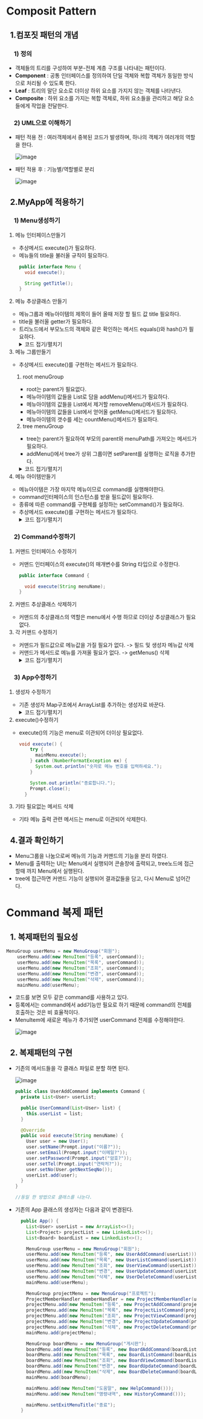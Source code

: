 <h1> Composit Pattern </h1>
<h2 style="margin-left: 10px;"> 1.컴포짓 패턴의 개념 </h2>
<h3 style="margin-left: 20px;"> 1) 정의 </h3>
<ul>
<li> 객체들의 트리를 구성하여 부분-전체 계층 구조를 나타내는 패턴이다.</li>
<li> <b>Component</b> : 공통 인터페이스를 정의하여 단일 객체와 복합 객체가 동일한 방식으로 처리될 수 있도록 한다. </li>
<li> <b>Leaf</b> : 트리의 말단 요소로 더이상 하위 요소를 가지지 않는 객체를 나타낸다.</li>
<li> <b>Composite</b> : 하위 요소를 가지는 복합 객체로, 하위 요소들을 관리하고 해당 요소들에게 작업을 전달한다.</li>
</ul>
<h3 style="margin-left: 20px;"> 2) UML으로 이해하기 </h3>
<ul>
<li> 패턴 적용 전 : 여러객체에서 중복된 코드가 발생하며, 하나의 객체가 여러개의 역할을 한다.</li>

![image](https://github.com/user-attachments/assets/a1f77d26-abd6-484f-8496-240b1b081da5)

<li> 패턴 적용 후 : 기능별/역할별로 분리</li>

![image](https://github.com/user-attachments/assets/a2a18ae5-f1ce-4d6a-8fb5-ca42e2d33a0d)
</ul>

<h2 style="margin-left: 10px;"> 2.MyApp에 적용하기 </h2>
<h3 style="margin-left: 20px;"> 1) Menu생성하기 </h3>
<ol>
<li> 메뉴 인터페이스만들기</li>
<ul style="padding-left: 10px">
<li> 추상메서드 execute()가 필요하다.</li>
<li> 메뉴들의 title을 불러올 규칙이 필요하다.</li>

```java
public interface Menu {
  void execute();

  String getTitle();
}
```

</ul>
<li> 메뉴 추상클래스 만들기</li>
<ul style="padding-left: 10px">
<li> 메뉴그룹과 메뉴아이템의 제목이 들어 올때 저장 할 필드 값 title 필요하다.</li>
<li> title을 불러올 getter가 필요하다.</li>
<li> 트리노드에서 부모노드의 객체와 같은 확인하는 메서드 equals()와 hash()가 필요하다.</li>
<details>
<summary> 코드 접기/펼치기</summary>

```java
import java.util.Objects;

public abstract class AbstractMenu implements Menu {
  protected String title;

  public AbstractMenu(String title) {
    this.title = title;
  }

  @Override
  public boolean equals(Object object) {
    if (this == object)
      return true;
    if (!(object instanceof AbstractMenu that))
      return false;
    return Objects.equals(title, that.title);
  }

  @Override
  public int hashCode() {
    return Objects.hashCode(title);
  }

  @Override
  public String getTitle() {
    return title;
  }
}
```
</details>

</ul>
<li> 메뉴 그룹만들기</li>
<ul style="padding-left: 10px">
<li> 추상메서드 execute()를 구현하는 메서드가 필요하다.</li>
<ol style="padding-left: 10px">
<li> root menuGroup</li>
<ul style="padding-left: 10px">
<li> root는 parent가 필요없다.</li>
<li> 메뉴아이템의 값들을 List로 담을 addMenu()메서드가 필요하다.</li>
<li> 메뉴아이템의 값들을 List에서 제거할 removeMenu()메서드가 필요하다.</li>
<li> 메뉴아이템의 값들을 List에서 얻어올 getMenu()메서드가 필요하다.</li>
<li> 메뉴아이템의 갯수를 세는 countMenu()메서드가 필요하다.</li>
</ul>
<li> tree menuGroup</li>
<ul style="padding-left: 10px">
<li> tree는 parent가 필요하여 부모의 parent와 menuPath를 가져오는 메서드가 필요하다.</li>
<li> addMenu()에서 tree가 상위 그룹이면 setParent를 실행하는 로직을 추가한다.</li>
</ul>
</ol>
<details>
<summary> 코드 접기/펼치기</summary>

```java
import bitcamp.myapp.util.Prompt;

import java.util.ArrayList;
import java.util.List;
import java.util.Stack;

public class MenuGroup extends AbstractMenu {
  private String exitMenuTitle = "이전";
  private MenuGroup parent;
  private Stack<String> menuPath;
  private List<Menu> children = new ArrayList<>();

  public MenuGroup(String title) {
    super(title);
    this.menuPath = new Stack<>();
  }

  public void setParent(MenuGroup parent) {
    this.parent = parent;
    this.menuPath = parent.menuPath;
  }

  public void setExitMenuTitle(String title) {
    exitMenuTitle = title;
  }

  @Override
  public void execute() {
    menuPath.push(title);
    printMenus();
    while (true) {
      String command = Prompt.input("%s>", getMenuPathTitle(menuPath));
      if (command.equals("menu")) {
        printMenus();
        continue;
      } else if (command.equals("0")) { // 이전 메뉴 선택
        menuPath.pop();
        return;
      }

      try {
        int menuNo = Integer.parseInt(command);
        Menu menu = getMenu(menuNo - 1);
        if (menu == null) {
          System.out.println("유효한 메뉴 번호가 아닙니다.");
          continue;
        }

        menu.execute();

      } catch (NumberFormatException ex) {
        System.out.println("숫자로 메뉴 번호를 입력하세요.");
      }
    }
  }

  private void printMenus() {
    System.out.printf("[%s]\n", title);
    int i = 1;
    for (Menu child : children) {
      System.out.printf("%d. %s\n", i++, child.getTitle());
    }
    System.out.printf("0. %s\n", exitMenuTitle);
  }

  private String getMenuPathTitle(Stack<String> menuPath) {
    StringBuilder strBuilder = new StringBuilder();
    for (String s : menuPath) {
      if (!strBuilder.isEmpty()) {
        strBuilder.append("/");
      }
      strBuilder.append(s);
    }
    return strBuilder.toString();
  }

  public void add(Menu child) {
    if (child instanceof MenuGroup) {
      ((MenuGroup) child).setParent(this);
    }
    children.add(child);
  }

  public void remove(Menu child) {
    children.remove(child);
  }

  public Menu getMenu(int index) {
    if (index < 0 || index >= children.size()) {
      return null;
    }
    return children.get(index);
  }

  public int countMenu() {
    return children.size();
  }
}
```
</details>
</ul>
<li> 메뉴 아이템만들기</li>
<ul style="padding-left: 10px">
<li> 메뉴아이템은 가장 마지막 메뉴이므로 command를 실행해야한다.</li>
<li> command인터페이스의 인스턴스를 받을 필드값이 필요하다.</li>
<li> 종류에 따른 command를 구현체를 설정하는 setCommand()가 필요하다.</li>
<li> 추상메서드 execute()를 구현하는 메서드가 필요하다.</li>
<details>
<summary> 코드 접기/펼치기</summary>

```java
import bitcamp.myapp.command.Command;

public class MenuItem extends AbstractMenu {
  Command command;

  public MenuItem(String title) {
    super(title);
  }

  public MenuItem(String title, Command command) {
    super(title);
    this.command = command;
  }

  @Override
  public void execute() {
    if (command != null) {
      command.execute(title);
    } else {
      System.out.println(title);
    }
  }
}

```
</details>
</ul>
</ol>

<h3 style="margin-left: 20px;"> 2) Command수정하기 </h3>
<ol>
<li> 커맨드 인터페이스 수정하기</li>
<ul style="padding-left: 10px">
<li> 커맨드 인터페이스의 execute()의 매개변수를 String 타입으로 수정한다.</li>

```java
public interface Command {

  void execute(String menuName);
}
```
</ul>

<li> 커맨드 추상클래스 삭제하기</li>
<ul style="padding-left: 10px">
<li> 커맨드의 추상클래스의 역할은 menu에서 수행 하므로 더이상 추상클래스가 필요없다.</li>
</ul>

<li> 각 커맨드 수정하기</li>
<ul style="padding-left: 10px">
<li> 커맨드가 필드값으로 메뉴값을 가질 필요가 없다. -> 필드 및 생성자 메뉴값 삭제</li>
<li> 커맨드가 메서드로 메뉴를 가져올 필요가 없다. -> getMenus() 삭제</li>
<details>
<summary> 코드 접기/펼치기</summary>

```java

public class BoardCommand implements Command {

  private List<Board> boardList;

  public BoardCommand(List<Board> list) {
    this.boardList = list;
  }

  @Override
  public void execute(String menuName) {
    System.out.printf("[%s]\n", menuName);
    switch (menuName) {
      case "등록":
        this.addBoard();
        break;
      case "조회":
        this.viewBoard();
        break;
      case "목록":
        this.listBoard();
        break;
      case "변경":
        this.updateBoard();
        break;
      case "삭제":
        this.deleteBoard();
        break;
    }
  }
  /* 이하 생략 */
}
```
</details>
</ol>

<h3 style="margin-left: 20px;"> 3) App수정하기 </h3>
<ol>
<li> 생성자 수정하기</li>
<ul style="padding-left: 10px">
<li> 기존 생성자 Map구조에서 ArrayList를 추가하는 생성자로 바꾼다.</li>
<details>
<summary> 코드 접기/펼치기</summary>

```java
  MenuGroup mainMenu = new MenuGroup("메인");
  UserCommand userCommand;
  BoardCommand boardCommand;
  ProjectCommand projectCommand;
  HelpCommand helpCommand;
  HistoryCommand historyCommand;

  public App() {
    List<User> userList = new ArrayList<>();
    List<Project> projectList = new LinkedList<>();
    List<Board> boardList = new LinkedList<>();

    userCommand = new UserCommand(userList);
    boardCommand = new BoardCommand(boardList);
    projectCommand = new ProjectCommand(projectList, userList);
    helpCommand = new HelpCommand();
    historyCommand = new HistoryCommand();

    MenuGroup userMenu = new MenuGroup("회원");
    userMenu.add(new MenuItem("등록", userCommand));
    userMenu.add(new MenuItem("목록", userCommand));
    userMenu.add(new MenuItem("조회", userCommand));
    userMenu.add(new MenuItem("변경", userCommand));
    userMenu.add(new MenuItem("삭제", userCommand));
    mainMenu.add(userMenu);

    MenuGroup projectMenu = new MenuGroup("프로젝트");
    projectMenu.add(new MenuItem("등록", projectCommand));
    projectMenu.add(new MenuItem("목록", projectCommand));
    projectMenu.add(new MenuItem("조회", projectCommand));
    projectMenu.add(new MenuItem("변경", projectCommand));
    projectMenu.add(new MenuItem("삭제", projectCommand));
    mainMenu.add(projectMenu);

    MenuGroup boardMenu = new MenuGroup("게시판");
    boardMenu.add(new MenuItem("등록", boardCommand));
    boardMenu.add(new MenuItem("목록", boardCommand));
    boardMenu.add(new MenuItem("조회", boardCommand));
    boardMenu.add(new MenuItem("변경", boardCommand));
    boardMenu.add(new MenuItem("삭제", boardCommand));
    mainMenu.add(boardMenu);
    mainMenu.add(new MenuItem("도움말", helpCommand));
    mainMenu.add(new MenuItem("명령내역", historyCommand));

    mainMenu.setExitMenuTitle("종료");
  }
```
</details>
</ul>

<li> execute()수정하기</li>
<ul style="padding-left: 10px">
<li> execute()의 기능은 menu로 이관되어 더이상 필요없다.</li>

```java
void execute() {
    try {
      mainMenu.execute();
    } catch (NumberFormatException ex) {
      System.out.println("숫자로 메뉴 번호를 입력하세요.");
    }

    System.out.println("종료합니다.");
    Prompt.close();
  }
```

</ul>
<li> 기타 필요없는 메서드 삭제</li>
<ul style="padding-left: 10px">
<li> 기타 메뉴 출력 관련 메서드는 menu로 이관되어 삭제한다.</li>
</ul>
</ol>
<h2 style="margin-left: 10px;"> 4.결과 확인하기 </h2>
<ul>
<li> Menu그룹을 나눔으로써 메뉴의 기능과 커맨드의 기능을 분리 하였다.</li>
<li> Menu를 출력하는 UI는 Menu에서 실행되어 콘솔창에 출력되고, tree노드에 접근 할때 까지 Menu에서 실행된다.</li>
<li> tree에 접근하면 커맨드 기능이 실행되어 결과값들을 담고, 다시 Menu로 넘어간다.</li>
</ul>

<h1> Command 복제 패턴</h1>
<h2 style="margin-left: 10px;"> 1. 복제패턴의 필요성 </h2>

```java
MenuGroup userMenu = new MenuGroup("회원");
    userMenu.add(new MenuItem("등록", userCommand));
    userMenu.add(new MenuItem("목록", userCommand));
    userMenu.add(new MenuItem("조회", userCommand));
    userMenu.add(new MenuItem("변경", userCommand));
    userMenu.add(new MenuItem("삭제", userCommand));
    mainMenu.add(userMenu);
```
<ul>
<li>코드를 보면 모두 같은 command를 사용하고 있다.</li>
<li>등록에서는 command에서 add기능만 필요로 하기 때문에 command의 전체를 호출하는 것은 비 효율적이다.</li>
<li>MenuItem에 새로운 메뉴가 추가되면 userCommand 전체를 수정해야한다.</li>

![image](https://github.com/user-attachments/assets/08b180df-b7bd-4f0b-a99a-a31de4fd24a4)
</ul>

<h2 style="margin-left: 10px;"> 2. 복제패턴의 구현 </h2>
<ul>
<li>기존의 메서드들을 각 클래스 파일로 분할 하면 된다.</li>

![image](https://github.com/user-attachments/assets/34c7c217-d740-483a-ab8d-22339fee6dae)

```java
public class UserAddCommand implements Command {
  private List<User> userList;

  public UserCommand(List<User> list) {
    this.userList = list;
  }

  @Override
  public void execute(String menuName) {
    User user = new User();
    user.setName(Prompt.input("이름?"));
    user.setEmail(Prompt.input("이메일?"));
    user.setPassword(Prompt.input("암호?"));
    user.setTel(Prompt.input("연락처?"));
    user.setNo(User.getNextSeqNo());
    userList.add(user);
  }
}

//동일 한 방법으로 클래스를 나눈다.

```

<li>기존의 App 클래스의 생성자는 다음과 같이 변경된다.</li>

```java
  public App() {
    List<User> userList = new ArrayList<>();
    List<Project> projectList = new LinkedList<>();
    List<Board> boardList = new LinkedList<>();

    MenuGroup userMenu = new MenuGroup("회원");
    userMenu.add(new MenuItem("등록", new UserAddCommand(userList)));
    userMenu.add(new MenuItem("목록", new UserListCommand(userList)));
    userMenu.add(new MenuItem("조회", new UserViewCommand(userList)));
    userMenu.add(new MenuItem("변경", new UserUpdateCommand(userList)));
    userMenu.add(new MenuItem("삭제", new UserDeleteCommand(userList)));
    mainMenu.add(userMenu);

    MenuGroup projectMenu = new MenuGroup("프로젝트");
    ProjectMemberHandler memberHandler = new ProjectMemberHandler(userList);
    projectMenu.add(new MenuItem("등록", new ProjectAddCommand(projectList, memberHandler)));
    projectMenu.add(new MenuItem("목록", new ProjectListCommand(projectList)));
    projectMenu.add(new MenuItem("조회", new ProjectViewCommand(projectList)));
    projectMenu.add(new MenuItem("변경", new ProjectUpdateCommand(projectList, memberHandler)));
    projectMenu.add(new MenuItem("삭제", new ProjectDeleteCommand(projectList)));
    mainMenu.add(projectMenu);

    MenuGroup boardMenu = new MenuGroup("게시판");
    boardMenu.add(new MenuItem("등록", new BoardAddCommand(boardList)));
    boardMenu.add(new MenuItem("목록", new BoardListCommand(boardList)));
    boardMenu.add(new MenuItem("조회", new BoardViewCommand(boardList)));
    boardMenu.add(new MenuItem("변경", new BoardUpdateCommand(boardList)));
    boardMenu.add(new MenuItem("삭제", new BoardDeleteCommand(boardList)));
    mainMenu.add(boardMenu);

    mainMenu.add(new MenuItem("도움말", new HelpCommand()));
    mainMenu.add(new MenuItem("명령내역", new HistoryCommand()));

    mainMenu.setExitMenuTitle("종료");
  }
```
</ul>
